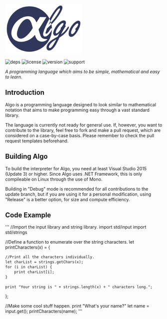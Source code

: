 ![algologo](logo_small.png)

![deps](https://img.shields.io/badge/dependencies-none-green.svg)      ![license](https://img.shields.io/badge/license-MIT-blue.svg) ![version](https://img.shields.io/badge/version-v0.04-orange.svg) ![support](https://img.shields.io/badge/platform-c%23.net%20%3E%3D%207-lightgrey.svg)

*A programming language which aims to be simple, mathematical and easy to learn.*
## Introduction
Algo is a programming language designed to look similar to mathematical notation that aims to make programming easy through a vast standard library.

The language is currently not ready for general use. If, however, you want to contribute to the library, feel free to fork and make a pull request, which are considered on a case-by-case basis. Please remember to check the pull request templates beforehand.

## Building Algo
To build the interpreter for Algo, you need at least Visual Studio 2015 (Update 3) or higher. Since Algo uses .NET Framework, this is only compileable on Linux through the use of Mono.

Building in "Debug" mode is recommended for all contributions to the update branch, but if you are using it for a personal modification, using "Release" is a better option, for size and compute efficiency.

## Code Example
'''
//Import the input library and string library.
import std/input
import std/strings

//Define a function to enumerate over the string characters.
let printCharacters(x) = {

    //Print all the characters individually.
    let charList = strings.getChars(x);
    for (i in charList) {
        print charList[i];
    }
    
    print "Your string is " + strings.length(x) + " characters long.";
};

//Make some cool stuff happen.
print "What's your name?"
let name = input.get();
printCharacters(name);
'''
